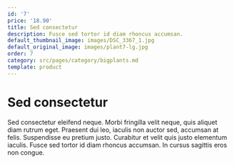 ```yaml
---
id: '7'
price: '18.90'
title: Sed consectetur
description: Fusce sed tortor id diam rhoncus accumsan.
default_thumbnail_image: images/DSC_3367_1.jpg
default_original_image: images/plant7-lg.jpg
order: 7
category: src/pages/category/bigplants.md
template: product
---
```


# Sed consectetur

Sed consectetur eleifend neque. Morbi fringilla velit neque, quis aliquet diam rutrum eget. Praesent dui leo, iaculis non auctor sed, accumsan at felis. Suspendisse eu pretium justo. Curabitur et velit quis justo elementum iaculis. Fusce sed tortor id diam rhoncus accumsan. In cursus sagittis eros non congue.